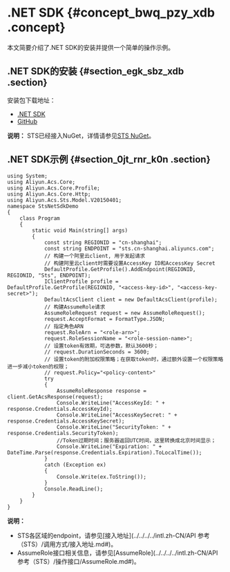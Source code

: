# .NET SDK {#concept_bwq_pzy_xdb .concept}

本文简要介绍了.NET SDK的安装并提供一个简单的操作示例。

## .NET SDK的安装 {#section_egk_sbz_xdb .section}

安装包下载地址：

-   [.NET SDK](https://develop.aliyun.com/tools/sdk?#/dotnet)
-   [GitHub](https://github.com/aliyun/aliyun-openapi-net-sdk/tree/master/aliyun-net-sdk-sts)

**说明：** STS已经接入NuGet，详情请参见[STS NuGet](https://www.nuget.org/packages/aliyun-net-sdk-sts/)。

## .NET SDK示例 {#section_0jt_rnr_k0n .section}

``` {#codeblock_s6t_9t3_dih}
using System;
using Aliyun.Acs.Core;
using Aliyun.Acs.Core.Profile;
using Aliyun.Acs.Core.Http;
using Aliyun.Acs.Sts.Model.V20150401;
namespace StsNetSdkDemo
{
    class Program
    {
        static void Main(string[] args)
        {
            const string REGIONID = "cn-shanghai";
            const string ENDPOINT = "sts.cn-shanghai.aliyuncs.com";
            // 构建一个阿里云client, 用于发起请求
            // 构建阿里云client时需要设置AccessKey ID和AccessKey Secret
            DefaultProfile.GetProfile().AddEndpoint(REGIONID, REGIONID, "Sts", ENDPOINT);
            IClientProfile profile = DefaultProfile.GetProfile(REGIONID, "<access-key-id>", "<access-key-secret>");
            DefaultAcsClient client = new DefaultAcsClient(profile);
            // 构建AssumeRole请求
            AssumeRoleRequest request = new AssumeRoleRequest();
            request.AcceptFormat = FormatType.JSON;
            // 指定角色ARN
            request.RoleArn = "<role-arn>";
            request.RoleSessionName = "<role-session-name>";
            // 设置token有效期，可选参数，默认3600秒；
            // request.DurationSeconds = 3600;
            // 设置token的附加权限策略；在获取token时，通过额外设置一个权限策略进一步减小token的权限；
            // request.Policy="<policy-content>"
            try
            {
                AssumeRoleResponse response = client.GetAcsResponse(request);
                Console.WriteLine("AccessKeyId: " + response.Credentials.AccessKeyId);
                Console.WriteLine("AccessKeySecret: " + response.Credentials.AccessKeySecret);
                Console.WriteLine("SecurityToken: " + response.Credentials.SecurityToken);
                //Token过期时间；服务器返回UTC时间，这里转换成北京时间显示；
                Console.WriteLine("Expiration: " + DateTime.Parse(response.Credentials.Expiration).ToLocalTime());
            }
            catch (Exception ex)
            {
                Console.Write(ex.ToString());
            }
            Console.ReadLine();
        }
    }
}
```

**说明：** 

-   STS各区域的endpoint，请参见[接入地址](../../../../intl.zh-CN/API 参考（STS）/调用方式/接入地址.md#)。
-   AssumeRole接口相关信息，请参见[AssumeRole](../../../../intl.zh-CN/API 参考（STS）/操作接口/AssumeRole.md#)。

